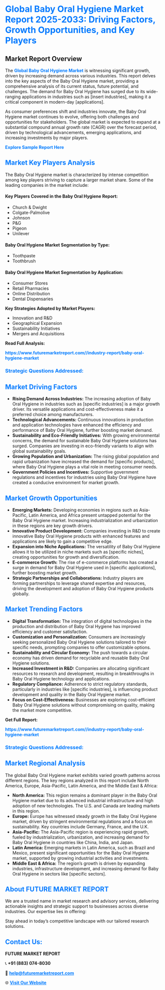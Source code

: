 <h1 style="color: #007BFF;">Global Baby Oral Hygiene Market Report 2025-2033: Driving Factors, Growth Opportunities, and Key Players</h1>

<section id="overview">
<h2>Market Report Overview</h2>
<p>The <a href="https://www.futuremarketreport.com//industry-report/baby-oral-hygiene-market" style="color: #007BFF; text-decoration: none;"><strong>Global Baby Oral Hygiene Market</strong></a> is witnessing significant growth, driven by increasing demand across various industries. This report delves into the key aspects of the Baby Oral Hygiene market, providing a comprehensive analysis of its current status, future potential, and challenges. The demand for Baby Oral Hygiene has surged due to its wide-ranging applications in industries such as [insert industries], making it a critical component in modern-day [applications].</p>
<p>As consumer preferences shift and industries innovate, the Baby Oral Hygiene market continues to evolve, offering both challenges and opportunities for stakeholders. The global market is expected to expand at a substantial compound annual growth rate (CAGR) over the forecast period, driven by technological advancements, emerging applications, and increasing investments by major players.</p>
</section>

<section id="overview">
<p><a href="https://www.futuremarketreport.com//request-sample/reportId=64242" style="color: #007BFF; text-decoration: none;"><strong>Explore Sample Report Here</strong></a></p>
</section>

<section id="key-players">
<h2 style="color: #007BFF;">Market Key Players Analysis</h2>
<p>The Baby Oral Hygiene market is characterized by intense competition among key players striving to capture a larger market share. Some of the leading companies in the market include:</p>
<h4>Key Players Covered in the Baby Oral Hygiene Report:</h4>
<ul><li>Church &amp; Dwight</li><li>Colgate-Palmolive</li><li>Johnson</li><li>P&amp;G</li><li>Pigeon</li><li>Unilever</li></ul>
<h4>Baby Oral Hygiene Market Segmentation by Type:</h4>
<ul><li>Toothpaste</li><li>Toothbrush</li></ul>

<h4>Baby Oral Hygiene Market Segmentation by Application:</h4>
<ul><li>Consumer Stores</li><li>Retail Pharmacies</li><li>Online Distribution</li><li>Dental Dispensaries</li></ul>
<p><strong>Key Strategies Adopted by Market Players:</strong></p>
<ul>
<li>Innovation and R&D</li>
<li>Geographical Expansion</li>
<li>Sustainability Initiatives</li>
<li>Mergers and Acquisitions</li>
</ul>
</section>

<section>
<p><strong>Read Full Analysis: </strong></p><a href="https://www.futuremarketreport.com//industry-report/baby-oral-hygiene-market" style="color: #007BFF; text-decoration: none;"><strong>https://www.futuremarketreport.com//industry-report/baby-oral-hygiene-market</strong></a>
<h3 style="color: #007BFF;">Strategic Questions Addressed:</h3>
</section>

<section id="driving-factors">
<h2 style="color: #007BFF;">Market Driving Factors</h2>
<ul>
<li><strong>Rising Demand Across Industries:</strong> The increasing adoption of Baby Oral Hygiene in industries such as [specific industries] is a major growth driver. Its versatile applications and cost-effectiveness make it a preferred choice among manufacturers.</li>
<li><strong>Technological Advancements:</strong> Continuous innovations in production and application technologies have enhanced the efficiency and performance of Baby Oral Hygiene, further boosting market demand.</li>
<li><strong>Sustainability and Eco-Friendly Initiatives:</strong> With growing environmental concerns, the demand for sustainable Baby Oral Hygiene solutions has surged. Companies are investing in eco-friendly variants to align with global sustainability goals.</li>
<li><strong>Growing Population and Urbanization:</strong> The rising global population and rapid urbanization have increased the demand for [specific products], where Baby Oral Hygiene plays a vital role in meeting consumer needs.</li>
<li><strong>Government Policies and Incentives:</strong> Supportive government regulations and incentives for industries using Baby Oral Hygiene have created a conducive environment for market growth.</li>
</ul>
</section>

<section id="growth-opportunities">
<h2 style="color: #007BFF;">Market Growth Opportunities</h2>
<ul>
<li><strong>Emerging Markets:</strong> Developing economies in regions such as Asia-Pacific, Latin America, and Africa present untapped potential for the Baby Oral Hygiene market. Increasing industrialization and urbanization in these regions are key growth drivers.</li>
<li><strong>Innovative Product Development:</strong> Companies investing in R&D to create innovative Baby Oral Hygiene products with enhanced features and applications are likely to gain a competitive edge.</li>
<li><strong>Expansion into Niche Applications:</strong> The versatility of Baby Oral Hygiene allows it to be utilized in niche markets such as [specific niches], creating opportunities for growth and diversification.</li>
<li><strong>E-commerce Growth:</strong> The rise of e-commerce platforms has created a surge in demand for Baby Oral Hygiene used in [specific applications], further boosting market growth.</li>
<li><strong>Strategic Partnerships and Collaborations:</strong> Industry players are forming partnerships to leverage shared expertise and resources, driving the development and adoption of Baby Oral Hygiene products globally.</li>
</ul>
</section>

<section id="trending-factors">
<h2 style="color: #007BFF;">Market Trending Factors</h2>
<ul>
<li><strong>Digital Transformation:</strong> The integration of digital technologies in the production and distribution of Baby Oral Hygiene has improved efficiency and customer satisfaction.</li>
<li><strong>Customization and Personalization:</strong> Consumers are increasingly seeking personalized Baby Oral Hygiene solutions tailored to their specific needs, prompting companies to offer customizable options.</li>
<li><strong>Sustainability and Circular Economy:</strong> The push towards a circular economy has driven demand for recyclable and reusable Baby Oral Hygiene solutions.</li>
<li><strong>Increased Investment in R&D:</strong> Companies are allocating significant resources to research and development, resulting in breakthroughs in Baby Oral Hygiene technology and applications.</li>
<li><strong>Regulatory Compliance:</strong> Adherence to strict regulatory standards, particularly in industries like [specific industries], is influencing product development and quality in the Baby Oral Hygiene market.</li>
<li><strong>Focus on Cost-Effectiveness:</strong> Businesses are exploring cost-efficient Baby Oral Hygiene solutions without compromising on quality, making the market more competitive.</li>
</ul>
</section>

<section>
<p><strong>Get Full Report: </strong></p><a href="https://www.futuremarketreport.com//industry-report/baby-oral-hygiene-market" style="color: #007BFF; text-decoration: none;"><strong>https://www.futuremarketreport.com//industry-report/baby-oral-hygiene-market</strong></a>
<h3 style="color: #007BFF;">Strategic Questions Addressed:</h3>
</section>


<section id="regional-analysis">
<h2 style="color: #007BFF;">Market Regional Analysis</h2>
<p>The global Baby Oral Hygiene market exhibits varied growth patterns across different regions. The key regions analyzed in this report include North America, Europe, Asia-Pacific, Latin America, and the Middle East & Africa:</p>
<ul>
<li><strong>North America:</strong> This region remains a dominant player in the Baby Oral Hygiene market due to its advanced industrial infrastructure and high adoption of new technologies. The U.S. and Canada are leading markets in this region.</li>
<li><strong>Europe:</strong> Europe has witnessed steady growth in the Baby Oral Hygiene market, driven by stringent environmental regulations and a focus on sustainability. Key countries include Germany, France, and the U.K.</li>
<li><strong>Asia-Pacific:</strong> The Asia-Pacific region is experiencing rapid growth, fueled by industrialization, urbanization, and increasing demand for Baby Oral Hygiene in countries like China, India, and Japan.</li>
<li><strong>Latin America:</strong> Emerging markets in Latin America, such as Brazil and Mexico, present significant opportunities for the Baby Oral Hygiene market, supported by growing industrial activities and investments.</li>
<li><strong>Middle East & Africa:</strong> The region’s growth is driven by expanding industries, infrastructure development, and increasing demand for Baby Oral Hygiene in sectors like [specific sectors].</li>
</ul>
</section>

<footer>
<h2 style="color: #007BFF;">About FUTURE MARKET REPORT</h2>
<p>We are a trusted name in market research and advisory services, delivering actionable insights and strategic support to businesses across diverse industries. Our expertise lies in offering:</p>

<p>Stay ahead in today’s competitive landscape with our tailored research solutions.</p>

<h2 style="color: #007BFF;">Contact Us:</h2>
<p><strong>FUTURE MARKET REPORT</strong></p>
<p>📞 <strong>+91 (883) 074-8030</strong></p>
<p>📧 <strong><a href="mailto:help@futuremarketreport.com" style="color: #007BFF;">help@futuremarketreport.com</a></strong></p>
<p>🌐 <strong><a href="https://www.futuremarketreport.com/" style="color: #007BFF;">Visit Our Website</a></strong></p>
</footer>
